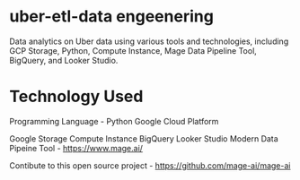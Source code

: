 # uber-etl-data engeenering

Data analytics on Uber data using various tools and technologies, including GCP Storage, Python, Compute Instance, Mage Data Pipeline Tool, BigQuery, and Looker Studio.
# Technology Used
Programming Language - Python
Google Cloud Platform

Google Storage
Compute Instance
BigQuery
Looker Studio
Modern Data Pipeine Tool - https://www.mage.ai/

Contibute to this open source project - https://github.com/mage-ai/mage-ai
